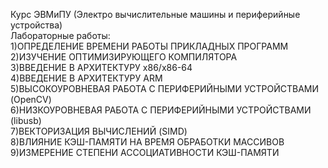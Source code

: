 Курс ЭВМиПУ (Электро вычислительные машины и периферийные устройства)  
Лабораторные работы:  
1)ОПРЕДЕЛЕНИЕ ВРЕМЕНИ РАБОТЫ ПРИКЛАДНЫХ ПРОГРАММ  
2)ИЗУЧЕНИЕ ОПТИМИЗИРУЮЩЕГО КОМПИЛЯТОРА  
3)ВВЕДЕНИЕ В АРХИТЕКТУРУ x86/x86-64  
4)ВВЕДЕНИЕ В АРХИТЕКТУРУ ARM  
5)ВЫСОКОУРОВНЕВАЯ РАБОТА С ПЕРИФЕРИЙНЫМИ УСТРОЙСТВАМИ (OpenCV)  
6)НИЗКОУРОВНЕВАЯ РАБОТА С ПЕРИФЕРИЙНЫМИ УСТРОЙСТВАМИ (libusb)  
7)ВЕКТОРИЗАЦИЯ ВЫЧИСЛЕНИЙ (SIMD)  
8)ВЛИЯНИЕ КЭШ-ПАМЯТИ НА ВРЕМЯ ОБРАБОТКИ МАССИВОВ  
9)ИЗМЕРЕНИЕ СТЕПЕНИ АССОЦИАТИВНОСТИ КЭШ-ПАМЯТИ  
